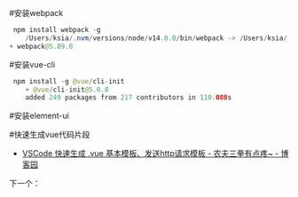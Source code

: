 #安装webpack
```java
 npm install webpack -g 
	/Users/ksia/.nvm/versions/node/v14.0.0/bin/webpack -> /Users/ksia/.nvm/versions/node/v14.0.0/lib/node_modules/webpack/bin/webpack.js
+ webpack@5.89.0
```

#安装vue-cli
```java
 npm install -g @vue/cli-init
	+ @vue/cli-init@5.0.8
	added 249 packages from 217 contributors in 110.088s
```

#安装element-ui

#快速生成vue代码片段
- [VSCode 快速生成 .vue 基本模板、发送http请求模板 - 农夫三拳有点疼~ - 博客园](https://www.cnblogs.com/songjilong/p/12635448.html)

下一个：